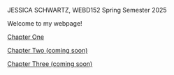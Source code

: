 
<html lang="en">
<head>
    <meta charset="UTF-8">
    <meta name="viewport" content="width=device-width, initial-scale=1.0">
    <p>JESSICA SCHWARTZ, WEBD152 Spring Semester 2025</p>
</head>
<body>
 <p>Welcome to my webpage!</p>
 <nav>
   <p> <a href="/chapter1/index.html">Chapter One</a></p>
    <p><a href="">Chapter Two (coming soon)</a></p>
    <p><a href="">Chapter Three (coming soon)</a></p>
 </nav>
</body>
</html>
